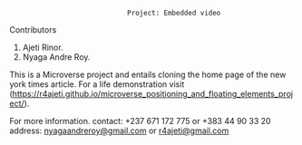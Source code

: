 							     Project: Embedded video
Contributors

1. Ajeti Rinor.
2. Nyaga Andre Roy.

This is a Microverse project and entails cloning the home page of the new york times article. For a life demonstration visit (https://r4ajeti.github.io/microverse_positioning_and_floating_elements_project/).

For more information. 
contact: +237 671 172 775 or +383 44 90 33 20
address: nyagaandreroy@gmail.com or r4ajeti@gmail.com
